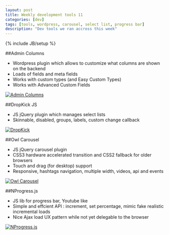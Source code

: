 ```yaml
---
layout: post
title: Weekly development tools 11
categories: [dev]
tags: [tools, wordpress, carousel, select list, progress bar]
description: "Dev tools we ran accross this week"
---
```

{% include JB/setup %}

##Admin Columns
- Wordpress plugin which allows to customize what columns are shown on the backend
- Loads of fields and meta fields
- Works with custom types (and Easy Custom Types)
- Works with Advanced Custom Fields

[![Admin Columns](http://haveidols.com/grabs/Screen%20Shot%202014-07-02%20at%2012.23.57.png)](http://www.admincolumns.com)

##DropKick JS
- JS jQuery plugin which manages select lists
- Skinnable, disabled, groups, labels, custom change callback

[![DropKick](http://haveidols.com/grabs/Screen%20Shot%202014-07-02%20at%2012.31.29.png)](http://robdel12.github.io/DropKick)


##Owl Carousel
- JS jQuery carousel plugin
- CSS3 hardware accelerated transition and CSS2 fallback for older browsers
- Touch and drag (for desktop) support
- Responsive, hashtags navigation, multiple width, videos, api and events

[![Owl Carousel](http://haveidols.com/grabs/Screen%20Shot%202014-07-02%20at%2012.34.36.png)](http://www.owlcarousel.owlgraphic.com)

##NProgress.js
- JS lib for progress bar, Youtube like
- Simple and effcient API : increment, set percentage, mimic fake realistic incremental loads
- Nice Ajax load UX pattern while not yet delegable to the browser

[![NProgress.js](http://haveidols.com/grabs/Screen%20Shot%202014-07-02%20at%2017.41.14.png)](http://ricostacruz.com/nprogress)
